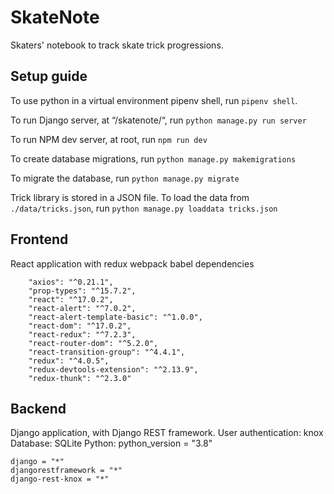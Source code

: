 # SkateNote
Skaters' notebook to track skate trick progressions.



## Setup guide

To use python in a virtual environment pipenv shell, run ```pipenv shell```.

To run Django server, at “/skatenote/“, run ```python manage.py run server```

To run NPM dev server, at root, run ```npm run dev```

To create database migrations, run ```python manage.py makemigrations```

To migrate the database, run ```python manage.py migrate```

Trick library is stored in a JSON file. To load the data from ```./data/tricks.json```, run ```python manage.py loaddata tricks.json```

## Frontend
React application with redux
webpack
babel
dependencies
```
    "axios": "^0.21.1",
    "prop-types": "^15.7.2",
    "react": "^17.0.2",
    "react-alert": "^7.0.2",
    "react-alert-template-basic": "^1.0.0",
    "react-dom": "^17.0.2",
    "react-redux": "^7.2.3",
    "react-router-dom": "^5.2.0",
    "react-transition-group": "^4.4.1",
    "redux": "^4.0.5",
    "redux-devtools-extension": "^2.13.9",
    "redux-thunk": "^2.3.0"
```

## Backend
Django application, with Django REST framework.
User authentication: knox
Database: SQLite
Python: python_version = "3.8"

```
django = "*"
djangorestframework = "*"
django-rest-knox = "*"
```